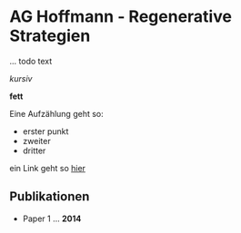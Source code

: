 # AG Hoffmann - Regenerative Strategien

... todo text

*kursiv*

**fett**

Eine Aufzählung geht so:

- erster punkt
- zweiter
- dritter

ein Link geht so [hier](www.vianna.de)


## Publikationen

- Paper 1 ... **2014**

